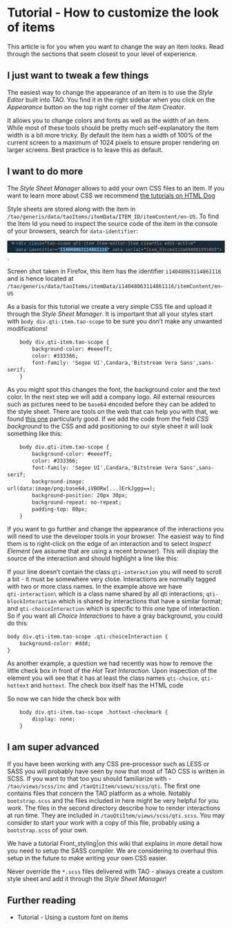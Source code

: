<!--
created_at: '2014-06-30 11:50:17'
updated_at: '2014-07-21 11:46:45'
authors:
    - 'Dieter Raber'
tags:
    - Tutorials
-->

Tutorial - How to customize the look of items
=============================================

This article is for you when you want to change the way an item looks. Read through the sections that seem closest to your level of experience.

I just want to tweak a few things
---------------------------------

The easiest way to change the appearance of an item is to use the *Style Editor* built into TAO. You find it in the right sidebar when you click on the *Appearance* button on the top right corner of the *Item Creator*.

It allows you to change colors and fonts as well as the width of an item. While most of these tools should be pretty much self-explanatory the item width is a bit more tricky. By default the item has a width of 100% of the current screen to a maximum of 1024 pixels to ensure proper rendering on larger screens. Best practice is to leave this as default.

I want to do more
-----------------

The *Style Sheet Manager* allows to add your own CSS files to an item. If you want to learn more about CSS we recommend [the tutorials on HTML Dog](http://www.htmldog.com/guides/css/)

Style sheets are stored along with the item in `/tao/generis/data/taoItems/itemData/ITEM_ID/itemContent/en-US`. To find the Item Id you need to inspect the source code of the item in the console of your browsers, search for `data-identifier`:

![](../resources/find-item-serial.png).<br/>

Screen shot taken in Firefox, this item has the identifier `i14048063114861116` and is hence located at `/tao/generis/data/taoItems/itemData/i14048063114861116/itemContent/en-US`

As a basis for this tutorial we create a very simple CSS file and upload it through the *Style Sheet Manager*. It is important that all your styles start with `body div.qti-item.tao-scope` to be sure you don’t make any unwanted modifications!

        body div.qti-item.tao-scope {
            background-color: #eeeeff;
            color: #333366;
            font-family: 'Segoe UI',Candara,'Bitstream Vera Sans',sans-serif;
        }

As you might spot this changes the font, the background color and the text color. In the next step we will add a company logo. All external resources such as pictures need to be `base64` encoded before they can be added to the style sheet. There are tools on the web that can help you with that, we found [this one](http://webcodertools.com/imagetobase64converter) particularly good. If we add the code from the field *CSS background* to the CSS and add positioning to our style sheet it will look something like this:

        body div.qti-item.tao-scope {
            background-color: #eeeeff;
            color: #333366;
            font-family: 'Segoe UI',Candara,'Bitstream Vera Sans',sans-serif;
            background-image: url(data:image/png;base64,iVBORw[...]ErkJggg==);
            background-position: 20px 30px;
            background-repeat: no-repeat;
            padding-top: 80px;
        }

If you want to go further and change the appearance of the interactions you will need to use the developer tools in your browser. The easiest way to find them is to right-click on the edge of an interaction and to select *Inspect Element* (we assume that are using a recent browser). This will display the source of the interaction and should highlight a line like this:



If your line doesn’t contain the class `qti-interaction` you will need to scroll a bit - it must be somewhere very close. Interactions are normally tagged with two or more class names. In the example above we have <br/>
`qti-interaction\` which is a class name shared by all qti interactions; `qti-blockInteraction` which is shared by interactions that have a similar format; and `qti-choiceInteraction` which is specific to this one type of interaction. So if you want all *Choice Interactions* to have a gray background, you could do this:

    body div.qti-item.tao-scope .qti-choiceInteraction {
        background-color: #ddd;
    }

As another example, a question we had recently was how to remove the little check box in front of the *Hot Text Interaction*. Upon inspection of the element you will see that it has at least the class names `qti-choice`, `qti-hottext` and `hottext`. The check box itself has the HTML code






So now we can hide the check box with

        body div.qti-item.tao-scope .hottext-checkmark {
            display: none;
        }

I am super advanced
-------------------

If you have been working with any CSS pre-processor such as LESS or SASS you will probably have seen by now that most of TAO CSS is written in SCSS. If you want to that too you should familiarize with - `/tao/views/scss/inc` and `/taoQtiItem/views/scss/qti`. The first one contains files that concern the TAO platform as a whole. Notably `bootstrap.scss` and the files included in here might be very helpful for you work. The files in the second directory describe how to render interactions at run time. They are included in `/taoQtiItem/views/scss/qti.scss`. You may consider to start your work with a copy of this file, probably using a `bootstrap.scss` of your own.

We have a tutorial Front_styling|on this wiki that explains in more detail how you need to setup the SASS compiler. We are considering to overhaul this setup in the future to make writing your own CSS easier.

Never override the `*.scss` files delivered with TAO - always create a custom style sheet and add it through the *Style Sheet Manager*!

Further reading
---------------

-   Tutorial - Using a custom font on items


